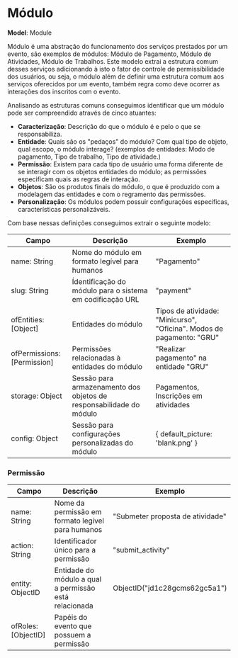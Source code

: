 # Módulo
**Model**: Module

Módulo é uma abstração do funcionamento dos serviços prestados por um evento, são exemplos de módulos: Módulo de Pagamento, 
Módulo de Atividades, Módulo de Trabalhos. Este modelo extrai a estrutura comum desses serviços adicionando à isto o fator 
de controle de permissibilidade dos usuários, ou seja, o módulo além de definir uma estrutura comum aos serviços oferecidos por 
um evento, também regra como deve ocorrer as interações dos inscritos com o evento.

Analisando as estruturas comuns conseguimos identificar que um módulo pode ser compreendido através de cinco atuantes:
- **Caracterização**: Descrição do que o módulo é e pelo o que se responsabiliza.
- **Entidade**: Quais são os "pedaços" do módulo? Com qual tipo de objeto, qual escopo, o módulo interage? (exemplos de 
entidades: Modo de pagamento, Tipo de trabalho, Tipo de atividade.)
- **Permissão**: Existem para cada tipo de usuário uma forma diferente de se interagir com os objetos entidades do módulo; as 
permissões especificam quais as regras de interação.
- **Objetos**: São os produtos finais do módulo, o que é produzido com a modelagem das entidades e com o regramento das 
permissões.
- **Personalização**: Os módulos podem possuir configurações específicas, características personalizáveis.

Com base nessas definições conseguimos extrair o seguinte modelo:

Campo | Descrição | Exemplo
------| --------- | -------
name: String | Nome do módulo em formato legível para humanos | "Pagamento"
slug: String | Ídentificação do módulo para o sistema em codificação URL | "payment"
ofEntities: [Object] | Entidades do módulo | Tipos de atividade: "Minicurso", "Oficina". Modos de pagamento: "GRU"
ofPermissions: [Permission] | Permissões relacionadas à entidades do módulo | "Realizar pagamento" na entidade "GRU"
storage: Object | Sessão para armazenamento dos objetos de responsabilidade do módulo | Pagamentos, Inscrições em atividades
config: Object | Sessão para configurações personalizadas do módulo | { default_picture: 'blank.png' }

### Permissão

Campo | Descrição | Exemplo
------| --------- | -------
name: String | Nome da permissão em formato legível para humanos | "Submeter proposta de atividade"
action: String | Identificador único para a permissão | "submit_activity"
entity: ObjectID | Entidade do módulo a qual a permissão está relacionada | ObjectID("jd1c28gcms62gc5a1")
ofRoles: [ObjectID] | Papéis do evento que possuem a permissão | 
